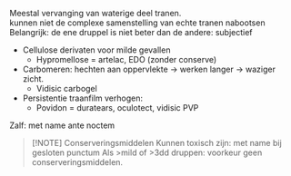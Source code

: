 Meestal vervanging van waterige deel tranen.  
kunnen niet de complexe samenstelling van echte tranen nabootsen
Belangrijk: de ene druppel is niet beter dan de andere: subjectief

- Cellulose derivaten voor milde gevallen
    - Hypromellose = artelac, EDO (zonder conserve)
- Carbomeren: hechten aan oppervlekte -> werken langer -> waziger zicht.
    - Vidisic carbogel
- Persistentie traanfilm verhogen:
    - Povidon = duratears, oculotect, vidisic PVP
 
Zalf: met name ante noctem

> [!NOTE] Conserveringsmiddelen
> Kunnen toxisch zijn: met name bij gesloten punctum
> Als >mild of >3dd druppen: voorkeur geen conserveringsmiddelen.

